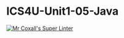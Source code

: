# ICS4U-Unit1-05-Java
[![Mr Coxall's Super Linter](https://github.com/Yiyun-Qin/ICS4U-Unit1-05-Java/workflows/Mr%20Coxall's%20Super%20Linter/badge.svg)](https://github.com/Yiyun-Qin/ICS4U-Unit1-05-Java/actions/)

